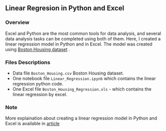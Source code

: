## Linear Regresion in Python and Excel


### Overview

Excel and Python are the most common tools for data analysis, and several data analysis tasks can be completed using both of them. Here, I created a linear regression model in Python and in Excel. The model was created using [Boston Housing dataset](https://www.kaggle.com/c/2403-boston-housing-dataset/data) .


### Files Descriptions 
- Data file `Boston_Housing.csv` Boston Housing dataset.
- One notebook file `Linear_Regression.ipynb` which contains the linear regression python code. 
- One Excel file `Boston_Housing_Regression.xls` - which contains the linear regression by excel. 

	

### Note

More explaination about creating a linear regression model in Python and Excel is available in [article](https://medium.com/@alay.nada/python-vs-excel-create-a-linear-regression-647e7bc1cfb8)



